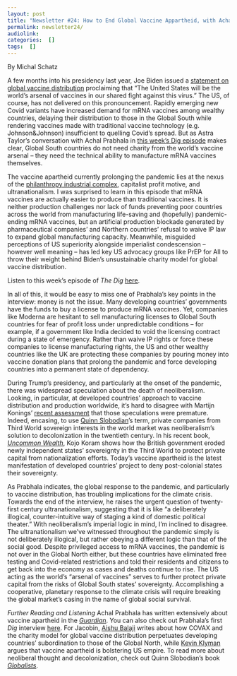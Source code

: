 ```yaml
---
layout: post
title: "Newsletter #24: How to End Global Vaccine Appartheid, with Achal Prabhala"
permalink: newsletter24/
audiolink: 
categories:  []
tags:  []
---
```



By Michal Schatz

A few months into his presidency last year, Joe Biden issued a [statement on global vaccine distribution](https://www.whitehouse.gov/briefing-room/statements-releases/2021/06/03/statement-by-president-joe-biden-on-global-vaccine-distribution/) proclaiming that “The United States will be the world’s arsenal of vaccines in our shared fight against this virus.” The US, of course, has not delivered on this pronouncement. Rapidly emerging new Covid variants have increased demand for mRNA vaccines among wealthy countries, delaying their distribution to those in the Global South while rendering vaccines made with traditional vaccine technology (e.g. Johnson&Johnson) insufficient to quelling Covid’s spread. But as Astra Taylor’s conversation with Achal Prabhala in [this week’s Dig episode](/podcast/vaccine-apartheid-endures-w-achal-prabhala/) makes clear, Global South countries do not need charity from the world’s vaccine arsenal – they need the technical ability to manufacture mRNA vaccines themselves.

The vaccine apartheid currently prolonging the pandemic lies at the nexus of the [philanthropy industrial complex](https://www.jacobinmag.com/2021/10/philanthropy-is-a-scam), capitalist profit motive, and ultranationalism. I was surprised to learn in this episode that mRNA vaccines are actually easier to produce than traditional vaccines. It is neither production challenges nor lack of funds preventing poor countries across the world from manufacturing life-saving and (hopefully) pandemic-ending mRNA vaccines, but an artificial production blockade generated by pharmaceutical companies’ and Northern countries’ refusal to waive IP law to expand global manufacturing capacity. Meanwhile, misguided perceptions of US superiority alongside imperialist condescension – however well meaning – has led key US advocacy groups like PrEP for All to throw their weight behind Biden’s unsustainable charity model for global vaccine distribution.

Listen to this week’s episode of *The Dig* [here](/podcast/vaccine-apartheid-endures-w-achal-prabhala).

In all of this, it would be easy to miss one of Prabhala’s key points in the interview: money is not the issue. Many developing countries’ governments have the funds to buy a license to produce mRNA vaccines. Yet, companies like Moderna are hesitant to sell manufacturing licenses to Global South countries for fear of profit loss under unpredictable conditions – for example, if a government like India decided to void the licensing contract during a state of emergency. Rather than waive IP rights or force these companies to license manufacturing rights, the US and other wealthy countries like the UK are protecting these companies by pouring money into vaccine donation plans that prolong the pandemic and force developing countries into a permanent state of dependency.

During Trump’s presidency, and particularly at the onset of the pandemic, there was widespread speculation about the death of neoliberalism. Looking, in particular, at developed countries’ approach to vaccine distribution and production worldwide, it’s hard to disagree with Martijn Konings’ [recent assessment](https://jacobinmag.com/2022/04/neoliberalism-biden-trump-keynesianism-bailouts-capitalism-democracy) that those speculations were premature. Indeed, encasing, to use [Quinn Slobodian](/podcast/a-history-of-neoliberalism-with-quinn-slobodian/)’s term, private companies from Third World sovereign interests in the world market was neoliberalism’s solution to decolonization in the twentieth century. In his recent book, *[Uncommon Wealth](https://www.waterstones.com/book/uncommon-wealth/kojo-koram/9781529338621)*, Kojo Koram shows how the British government eroded newly independent states’ sovereignty in the Third World to protect private capital from nationalization efforts. Today’s vaccine apartheid is the latest manifestation of developed countries’ project to deny post-colonial states their sovereignty.

As Prabhala indicates, the global response to the pandemic, and particularly to vaccine distribution, has troubling implications for the climate crisis. Towards the end of the interview, he raises the urgent question of twenty-first century ultranationalism, suggesting that it is like “a deliberately illogical, counter-intuitive way of staging a kind of domestic political theater.” With neoliberalism’s imperial logic in mind, I’m inclined to disagree. The ultranationalism we’ve witnessed throughout the pandemic simply is not deliberately illogical, but rather obeying a different logic than that of the social good. Despite privileged access to mRNA vaccines, the pandemic is not over in the Global North either, but these countries have eliminated free testing and Covid-related restrictions and told their residents and citizens to get back into the economy as cases and deaths continue to rise. The US acting as the world’s “arsenal of vaccines” serves to further protect private capital from the risks of Global South states’ sovereignty. Accomplishing a cooperative, planetary response to the climate crisis will require breaking the global market’s casing in the name of global social survival.

*Further Reading and Listening*
Achal Prabhala has written extensively about vaccine apartheid in the *[Guardian](https://www.theguardian.com/profile/achal-prabhala)*. You can also check out Prabhala’s first *Dig* interview [here](/podcast/vaccine-apartheid-endures-w-achal-prabhala/).
For Jacobin, [Aishu Balaji](https://jacobinmag.com/2021/05/covid-covax-vaccine-apartheid-wto-trips-intellectual-property-ip) writes about how COVAX and the charity model for global vaccine distribution perpetuates developing countries’ subordination to those of the Global North, while [Kevin Klyman](https://jacobinmag.com/2022/01/vaccine-apartheid-us-empire-diplomacy-china-cold-war) argues that vaccine apartheid is bolstering US empire. To read more about neoliberal thought and decolonization, check out Quinn Slobodian’s book *[Globalists](https://www.hup.harvard.edu/catalog.php?isbn=9780674979529)*.
